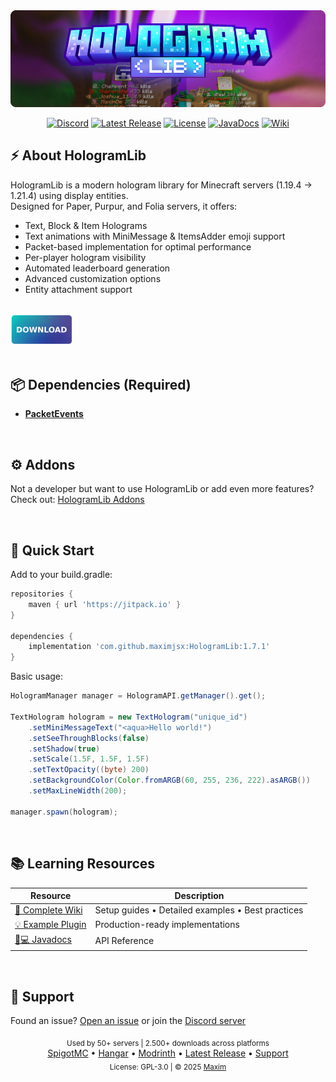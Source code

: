 <div align="center">
  <a href="https://github.com/HologramLib/HologramLib"><img width="650px" src="https://github.com/HologramLib/HologramLib/blob/master/assets/banner.png?raw=true" alt="HologramLib Banner"></a>

[![Discord](https://img.shields.io/badge/Discord_Server-7289DA?style=flat&logo=discord&logoColor=white)](https://discord.gg/2UTkYj26B4)
[![Latest Release](https://img.shields.io/github/v/release/HologramLib/HologramLib?color=blue&label=Latest%20Release)](https://github.com/HologramLib/HologramLib/releases)
[![License](https://img.shields.io/github/license/HologramLib/HologramLib?color=green)](https://github.com/HologramLib/HologramLib/blob/master/LICENSE)
[![JavaDocs](https://img.shields.io/badge/API-Docs-2ECC71)](https://hologramlib.github.io/HologramLib/)
[![Wiki](https://img.shields.io/badge/Documentation-Wiki-2dad10)](https://github.com/max1mde/HologramLib/wiki)

</div>

## ⚡ About HologramLib

HologramLib is a modern hologram library for Minecraft servers (1.19.4 → 1.21.4) using display entities.  
Designed for Paper, Purpur, and Folia servers, it offers:

- Text, Block & Item Holograms
- Text animations with MiniMessage & ItemsAdder emoji support
- Packet-based implementation for optimal performance
- Per-player hologram visibility
- Automated leaderboard generation
- Advanced customization options
- Entity attachment support

<br>

<a href="https://github.com/HologramLib/HologramLib/releases/download/1.7.1/HologramLib-1.7.1.jar">
  <img width="100px" src="https://github.com/HologramLib/Addons/blob/main/download.svg" alt="Download"/>
</a>

<br>
<br>

## 📦 Dependencies (Required)  
- **[PacketEvents](https://www.spigotmc.org/resources/80279/)**

<br>

## ⚙️ Addons
Not a developer but want to use HologramLib or add even more features?  
Check out: [HologramLib Addons](https://github.com/HologramLib/Addons)

<br>

## 🚀 Quick Start
Add to your build.gradle:
```gradle
repositories {
    maven { url 'https://jitpack.io' }
}

dependencies {
    implementation 'com.github.maximjsx:HologramLib:1.7.1'
}
```

Basic usage:
```java
HologramManager manager = HologramAPI.getManager().get();

TextHologram hologram = new TextHologram("unique_id")
    .setMiniMessageText("<aqua>Hello world!")
    .setSeeThroughBlocks(false)
    .setShadow(true)
    .setScale(1.5F, 1.5F, 1.5F)
    .setTextOpacity((byte) 200)
    .setBackgroundColor(Color.fromARGB(60, 255, 236, 222).asARGB())
    .setMaxLineWidth(200);

manager.spawn(hologram);
```

<br>

## 📚 Learning Resources

| Resource | Description | 
|----------|-------------|
| [📖 Complete Wiki](https://github.com/HologramLib/HologramLib/wiki) | Setup guides • Detailed examples • Best practices |
| [💡 Example Plugin](https://github.com/HologramLib/ExamplePlugin) | Production-ready implementations |
| [🧑💻 Javadocs](https://hologramlib.github.io/HologramLib/) | API Reference |

<br>

## 💬 Support
Found an issue? [Open an issue](https://github.com/HologramLib/HologramLib/issues) or join the [Discord server](https://discord.gg/2UTkYj26B4)  

<div align="center">
  <sub>Used by 50+ servers | 2.500+ downloads across platforms</sub><br>
  <a href="https://www.spigotmc.org/resources/111746/">SpigotMC</a> •
  <a href="https://hangar.papermc.io/max1mde/HologramLib">Hangar</a> •
  <a href="https://modrinth.com/plugin/hologramlib">Modrinth</a> •
  <a href="https://github.com/max1mde/HologramLib/releases/latest">Latest Release</a> •
  <a href="https://discord.gg/2UTkYj26B4">Support</a><br>
  <sub>License: GPL-3.0 | © 2025 <a href="https://github.com/max1mde/">Maxim</a></sub>
</div>

